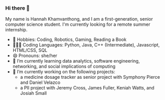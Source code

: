 ### Hi there 👋

<!--
**hkhamvan263/hkhamvan263** is a ✨ _special_ ✨ repository because its `README.md` (this file) appears on your GitHub profile.

Here are some ideas to get you started:

- 👯 I’m looking to collaborate on ...
- 🤔 I’m looking for help with ...
- 💬 Ask me about ...
- 📫 How to reach me: ...
- ⚡ Fun fact: ...
-->

My name is Hannah Khamvanthong, and I am a first-generation, senior computer science student. I'm currently looking for a remote summer internship.

- 🤖 Hobbies: Coding, Robotics, Gaming, Reading a Book
- 👩🏻‍💻 Coding Languages: Python, Java, C++ (Intermediate), Javascript, HTML/CSS, SQL
- 😄 Pronouns: she/her
- 🌱 I’m currently learning data analytics, software engineering, networking, and social implications of computing
- 🔭 I’m currently working on the following projects:
    - a medicine dosage tracker as senior project with Symphony Pierce and Daniel Velazco
    - a PII project with Jeremy Cross, James Fuller, Keniah Watts, and Josiah Small
